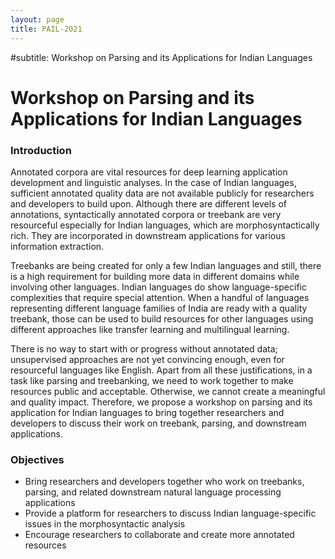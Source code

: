 ```yaml
---
layout: page
title: PAIL-2021
---
```


#subtitle: Workshop on Parsing and its Applications for Indian Languages

# Workshop on Parsing and its Applications for Indian Languages

### Introduction
Annotated corpora are vital resources for deep learning application development and linguistic analyses. In the case of Indian languages, sufficient annotated quality data are not available publicly for researchers and developers to build upon. Although there are different levels of annotations, syntactically annotated corpora or treebank are very resourceful especially for Indian languages, which are morphosyntactically rich. They are incorporated in downstream applications for various information extraction.

Treebanks are being created for only a few Indian languages and still, there is a high requirement for building more data in different domains while involving other languages. Indian languages do show language-specific complexities that require special attention. When a handful of languages representing different language families of India are ready with a quality treebank, those can be used to build resources for other languages using different approaches like transfer learning and multilingual learning.

There is no way to start with or progress without annotated data; unsupervised approaches are not yet convincing enough, even for resourceful languages like English. Apart from all these justifications, in a task like parsing and treebanking, we need to work together to make resources public and acceptable. Otherwise, we cannot create a meaningful and quality impact. Therefore, we propose a workshop on parsing and its application for Indian languages to bring together researchers and developers to discuss their work on treebank, parsing, and downstream applications.

### Objectives
- Bring researchers and developers together who work on treebanks, parsing, and related downstream natural language processing applications
- Provide a platform for researchers to discuss Indian language-specific issues in the morphosyntactic analysis
- Encourage researchers to collaborate and create more annotated resources
